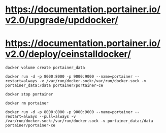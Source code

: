 # https://documentation.portainer.io/v2.0/upgrade/upddocker/

# https://documentation.portainer.io/v2.0/deploy/ceinstalldocker/

`docker volume create portainer_data`

`docker run -d -p 8000:8000 -p 9000:9000 --name=portainer --restart=always -v /var/run/docker.sock:/var/run/docker.sock -v portainer_data:/data portainer/portainer-ce`

`docker stop portainer`

`docker rm portainer`

`docker run -d -p 8000:8000 -p 9000:9000 --name=portainer --restart=always --pull=always -v /var/run/docker.sock:/var/run/docker.sock -v portainer_data:/data portainer/portainer-ce`
